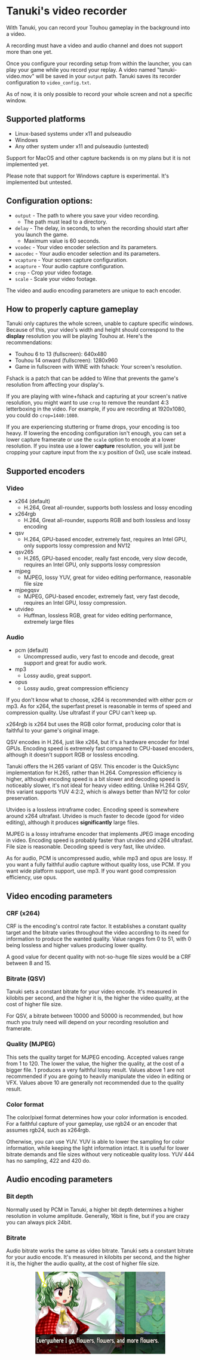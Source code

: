 # Tanuki's video recorder

With Tanuki, you can record your Touhou gameplay in the background into a video.

A recording must have a video and audio channel and does not support more than one yet.

Once you configure your recording setup from within the launcher, you can play your game while you record your replay. A video named "tanuki-video.mov" will be saved in your ```output``` path. Tanuki saves its recorder configuration to ```video_config.txt```.

As of now, it is only possible to record your whole screen and not a specific window.

## Supported platforms
* Linux-based systems under x11 and pulseaudio
* Windows
* Any other system under x11 and pulseaudio (untested)

Support for MacOS and other capture backends is on my plans but it is not implemented yet.

Please note that support for Windows capture is experimental. It's implemented but untested.

## Configuration options:

* ```output``` - The path to where you save your video recording.
  * The path must lead to a directory.
* ```delay``` - The delay, in seconds, to when the recording should start after you launch the game.
  * Maximum value is 60 seconds.
* ```vcodec``` - Your video encoder selection and its parameters.
* ```aacodec``` - Your audio encoder selection and its parameters.
* ```vcapture``` - Your screen capture configuration.
* ```acapture``` - Your audio capture configuration.
* ```crop``` - Crop your video footage.
* ```scale``` - Scale your video footage.

The video and audio encoding parameters are unique to each encoder.

## How to properly capture gameplay

Tanuki only captures the whole screen, unable to capture specific windows. Because of this, your video's width and height should correspond to the **display** resolution you will be playing Touhou at. Here's the recommendations:

* Touhou 6 to 13 (fullscreen): 640x480
* Touhou 14 onward (fullscreen): 1280x960
* Game in fullscreen with WINE with fshack: Your screen's resolution.

Fshack is a patch that can be added to Wine that prevents the game's resolution from affecting your display's.

If you are playing with wine+fshack and capturing at your screen's native resolution, you might want to use ```crop``` to remove the reundant 4:3 letterboxing in the video. For example, if you are recording at 1920x1080, you could do ```crop=1440:1080```.

If you are experiencing stuttering or frame drops, your encoding is too heavy. If lowering the encoding configuration isn't enough, you can set a lower capture framerate or use the ```scale``` option to encode at a lower resolution. If you instea use a lower **capture** resolution, you will just be cropping your capture input from the x:y position of 0x0, use scale instead.
 
## Supported encoders

### Video
* x264 (default)
  * H.264, Great all-rounder, supports both lossless and lossy encoding
* x264rgb
  * H.264, Great all-rounder, supports RGB and both lossless and lossy encoding
* qsv
  * H.264, GPU-based encoder, extremely fast, requires an Intel GPU, only supports lossy compression and NV12
* qsv265
  * H.265, GPU-based encoder, really fast encode, very slow decode, requires an Intel GPU, only supports lossy compression
* mjpeg
  * MJPEG, lossy YUV, great for video editing performance, reasonable file size
* mjpegqsv
  * MJPEG, GPU-based encoder, extremely fast, very fast decode, requires an Intel GPU, lossy compression.
* utvideo
  * Huffman, lossless RGB, great for video editing performance, extremely large files

### Audio
* pcm (default)
  * Uncompressed audio, very fast to encode and decode, great support and great for audio work.
* mp3
  * Lossy audio, great support.
* opus
  * Lossy audio, great compression efficiency

If you don't know what to choose, x264 is recommended with either pcm or mp3. As for x264, the superfast preset is reasonable in terms of speed and compression quality. Use ultrafast if your CPU can't keep up.

x264rgb is x264 but uses the RGB color format, producing color that is faithful to your game's original image.

QSV encodes in H.264, just like x264, but it's a hardware encoder for Intel GPUs. Encoding speed is extremely fast compared to CPU-based encoders, although it doesn't support RGB or lossless encoding.

Tanuki offers the H.265 variant of QSV. This encoder is the QuickSync implementation for H.265, rather than H.264. Compression efficiency is higher, although encoding speed is a bit slower and decoding speed is noticeably slower, it's not ideal for heavy video editing. Unlike H.264 QSV, this variant supports YUV 4:2:2, which is always better than NV12 for color preservation. 

Utvideo is a lossless intraframe codec. Encoding speed is somewhere around x264 ultrafast. Utvideo is much faster to decode (good for video editing), although it produces **significantly** large files.

MJPEG is a lossy intraframe encoder that implements JPEG image encoding in video. Encoding speed is probably faster than utvideo and x264 ultrafast. File size is reasonable. Decoding speed is very fast, like utvideo.

As for audio, PCM is uncompressed audio, while mp3 and opus are lossy. If you want a fully faithful audio capture without quality loss, use PCM. If you want wide platform support, use mp3. If you want good compression efficiency, use opus.

## Video encoding parameters

### CRF (x264)

CRF is the encoding's control rate factor. It establishes a constant quality target and the bitrate varies throughout the video according to its need for information to produce the wanted quality. Value ranges fom 0 to 51, with 0 being lossless and higher values producing lower quality.

A good value for decent quality with not-so-huge file sizes would be a CRF between 8 and 15.

### Bitrate (QSV)

Tanuki sets a constant bitrate for your video encode. It's measured in kilobits per second, and the higher it is, the higher the video quality, at the cost of higher file size.

For QSV, a bitrate between 10000 and 50000 is recommended, but how much you truly need will depend on your recording resolution and framerate.

### Quality (MJPEG)

This sets the quality target for MJPEG encoding. Accepted values range from 1 to 120. The lower the value, the higher the quality, at the cost of a bigger file. 1 produces a very faithful lossy result. Values above 1 are not recommended if you are going to heavily manipulate the video in editing or VFX. Values above 10 are generally not recommended due to the quality result.

### Color format

The color/pixel format determines how your color information is encoded. For a faithful capture of your gameplay, use rgb24 or an encoder that assumes rgb24, such as x264rgb.

Otherwise, you can use YUV. YUV is able to lower the sampling for color information, while keeping the light information intact. It is useful for lower bitrate demands and file sizes without very noticeable quality loss. YUV 444 has no sampling, 422 and 420 do.

## Audio encoding parameters

### Bit depth

Normally used by PCM in Tanuki, a higher bit depth determines a higher resolution in volume amplitude. Generally, 16bit is fine, but if you are crazy you can always pick 24bit.

### Bitrate

Audio bitrate works the same as video bitrate. Tanuki sets a constant bitrate for your audio encode. It's measured in kilobits per second, and the higher it is, the higher the audio quality, at the cost of higher file size.

<p align="center">
<img src="../images/yuuka.png" height="220"/>
</p>

